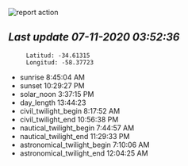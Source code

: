 ![report action](https://github.com/matiasz8/actions-for-reports/workflows/report%20action/badge.svg?branch=develop) 


## *****Last update 07-11-2020 03:52:36*****



		 Latitud: -34.61315
		 Longitud: -58.37723

 - sunrise 	 8:45:04 AM
 - sunset 	 10:29:27 PM
 - solar_noon 	 3:37:15 PM
 - day_length 	 13:44:23
 - civil_twilight_begin 	 8:17:52 AM
 - civil_twilight_end 	 10:56:38 PM
 - nautical_twilight_begin 	 7:44:57 AM
 - nautical_twilight_end 	 11:29:33 PM
 - astronomical_twilight_begin 	 7:10:06 AM
 - astronomical_twilight_end 	 12:04:25 AM
